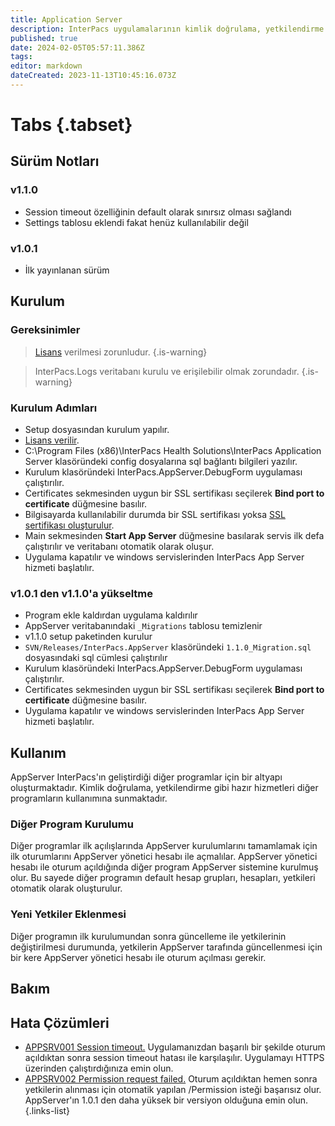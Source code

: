 ```yaml
---
title: Application Server
description: InterPacs uygulamalarının kimlik doğrulama, yetkilendirme gibi ihtiyaçlarını karşılayan servis.
published: true
date: 2024-02-05T05:57:11.386Z
tags: 
editor: markdown
dateCreated: 2023-11-13T10:45:16.073Z
---
```


# Tabs {.tabset}
## Sürüm Notları
### v1.1.0
- Session timeout özelliğinin default olarak sınırsız olması sağlandı
- Settings tablosu eklendi fakat henüz kullanılabilir değil
### v1.0.1
- İlk yayınlanan sürüm
## Kurulum
### Gereksinimler
> [Lisans](/Yardımcı-Uygulamalar/Lisans) verilmesi zorunludur.
{.is-warning}

> InterPacs.Logs veritabanı kurulu ve erişilebilir olmak zorundadır.
{.is-warning}

### Kurulum Adımları
- Setup dosyasından kurulum yapılır.
- [Lisans verilir](/Yardımcı-Uygulamalar/Lisans).
- C:\Program Files (x86)\InterPacs Health Solutions\InterPacs Application Server klasöründeki config dosyalarına sql bağlantı bilgileri yazılır.
- Kurulum klasöründeki InterPacs.AppServer.DebugForm uygulaması çalıştırılır.
- Certificates sekmesinden uygun bir SSL sertifikası seçilerek **Bind port to certificate** düğmesine basılır.
- Bilgisayarda kullanılabilir durumda bir SSL sertifikası yoksa [SSL sertifikası oluşturulur](/Windows/IIS-Sertifika-Olusturma).
- Main sekmesinden **Start App Server** düğmesine basılarak servis ilk defa çalıştırılır ve veritabanı otomatik olarak oluşur.
- Uygulama kapatılır ve windows servislerinden InterPacs App Server hizmeti başlatılır.

### v1.0.1 den v1.1.0'a yükseltme
- Program ekle kaldırdan uygulama kaldırılır
- AppServer veritabanındaki `_Migrations` tablosu temizlenir
- v1.1.0 setup paketinden kurulur
- `SVN/Releases/InterPacs.AppServer` klasöründeki `1.1.0_Migration.sql` dosyasındaki sql cümlesi çalıştırılır
- Kurulum klasöründeki InterPacs.AppServer.DebugForm uygulaması çalıştırılır.
- Certificates sekmesinden uygun bir SSL sertifikası seçilerek **Bind port to certificate** düğmesine basılır.
- Uygulama kapatılır ve windows servislerinden InterPacs App Server hizmeti başlatılır.

## Kullanım
AppServer InterPacs'ın geliştirdiği diğer programlar için bir altyapı oluşturmaktadır. Kimlik doğrulama, yetkilendirme gibi hazır hizmetleri diğer programların kullanımına sunmaktadır.

### Diğer Program Kurulumu
Diğer programlar ilk açılışlarında AppServer kurulumlarını tamamlamak için ilk oturumlarını AppServer yönetici hesabı ile açmalılar. AppServer yönetici hesabı ile oturum açıldığında diğer program AppServer sistemine kurulmuş olur. Bu sayede diğer programın default hesap grupları, hesapları, yetkileri otomatik olarak oluşturulur.

### Yeni Yetkiler Eklenmesi
Diğer programın ilk kurulumundan sonra güncelleme ile yetkilerinin değiştirilmesi durumunda, yetkilerin AppServer tarafında güncellenmesi için bir kere AppServer yönetici hesabı ile oturum açılması gerekir.
## Bakım

## Hata Çözümleri
- [APPSRV001 Session timeout.]() Uygulamanızdan başarılı bir şekilde oturum açıldıktan sonra session timeout hatası ile karşılaşılır. Uygulamayı HTTPS üzerinden çalıştırdığınıza emin olun.
- [APPSRV002 Permission request failed.]() Oturum açıldıktan hemen sonra yetkilerin alınması için otomatik yapılan /Permission isteği başarısız olur. AppServer'ın 1.0.1 den daha yüksek bir versiyon olduğuna emin olun.
{.links-list}
